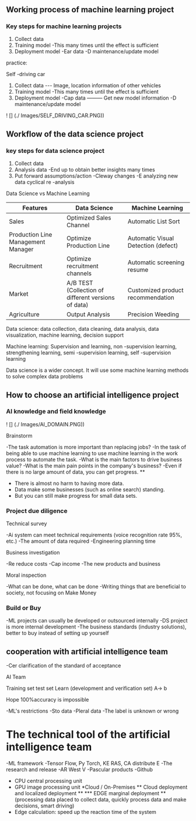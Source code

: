 #

## Working process of machine learning project

### Key steps for machine learning projects

1. Collect data
2. Training model
-This many times until the effect is sufficient
3. Deployment model
-Ear data
-D maintenance/update model

practice:

Self -driving car

1. Collect data --- Image, location information of other vehicles
2. Training model
-This many times until the effect is sufficient
3. Deployment model
-Cap data ——— Get new model information
-D maintenance/update model

! [] (./ Images/SELF_DRIVING_CAR.PNG))

## Workflow of the data science project

### key steps for data science project

1. Collect data
2. Analysis data
-End up to obtain better insights many times
3. Put forward assumptions/action
-Cleway changes
-E analyzing new data cyclical re -analysis

Data Science vs Machine Learning

| Features | Data Science | Machine Learning |
| -------------- | ------------------------------- | ---------------------------------------------------------
| Sales | Optimized Sales Channel | Automatic List Sort |
| Production Line Management Manager | Optimize Production Line | Automatic Visual Detection (defect) |
| Recruitment | Optimize recruitment channels | Automatic screening resume |
| Market | A/B TEST (Collection of different versions of data) | Customized product recommendation |
| Agriculture | Output Analysis | Precision Weeding |


Data science: data collection, data cleaning, data analysis, data visualization, machine learning, decision support

Machine learning: Supervision and learning, non -supervision learning, strengthening learning, semi -supervision learning, self -supervision learning

Data science is a wider concept. It will use some machine learning methods to solve complex data problems


## How to choose an artificial intelligence project

### AI knowledge and field knowledge

! [] (./ Images/AI_DOMAIN.PNG))

Brainstorm

-The task automation is more important than replacing jobs?
-In the task of being able to use machine learning to use machine learning in the work process to automate the task.
-What is the main factors to drive business value?
-What is the main pain points in the company's business?
-Even if there is no large amount of data, you can get progress. **
* There is almost no harm to having more data.
* Data make some businesses (such as online search) standing.
* But you can still make progress for small data sets.

### Project due diligence

Technical survey

-Ai system can meet technical requirements (voice recognition rate 95%, etc.)
-The amount of data required
-Engineering planning time

Business investigation

-Re reduce costs
-Cap income
-The new products and business

Moral inspection

-What can be done, what can be done
-Writing things that are beneficial to society, not focusing on Make Money

### Build or Buy

-ML projects can usually be developed or outsourced internally
-DS project is more internal development
-The business standards (industry solutions), better to buy instead of setting up yourself

## cooperation with artificial intelligence team

-Cer clarification of the standard of acceptance

AI Team

Training set test set
Learn (development and verification set)
A-> b

Hope 100%accuracy is impossible

-ML's restrictions
-Sto data
-Pleral data
-The label is unknown or wrong

# The technical tool of the artificial intelligence team

-ML framework
-Tensor Flow, Py Torch, KE RAS, CA distribute E
-The research and release
-AR West V
-Pascular products
-Github

* CPU central processing unit
* GPU image processing unit
*Cloud / On-Premises ** Cloud deployment and localized deployment **
*** EDGE marginal deployment ** (processing data placed to collect data, quickly process data and make decisions, smart driving)
* Edge calculation: speed up the reaction time of the system
